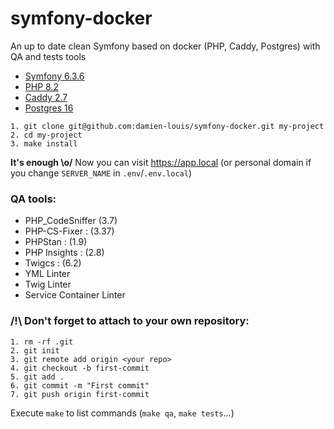 # symfony-docker

An up to date clean Symfony based on docker (PHP, Caddy, Postgres) with QA and tests tools 

- [Symfony 6.3.6](https://github.com/symfony/symfony/releases/tag/v6.3.6)
- [PHP 8.2](https://hub.docker.com/_/php)
- [Caddy 2.7](https://hub.docker.com/_/caddy)
- [Postgres 16](https://hub.docker.com/_/postgres)

```
1. git clone git@github.com:damien-louis/symfony-docker.git my-project
2. cd my-project
3. make install
```
**It's enough \o/**
Now you can visit https://app.local (or personal domain if you change `SERVER_NAME` in `.env`/`.env.local`)

### QA tools: 

- PHP_CodeSniffer (3.7)
- PHP-CS-Fixer : (3.37)
- PHPStan : (1.9)
- PHP Insights : (2.8)
- Twigcs : (6.2)
- YML Linter
- Twig Linter 
- Service Container Linter

### /!\ Don't forget to attach to your own repository: 
```
1. rm -rf .git
2. git init
3. git remote add origin <your repo>
4. git checkout -b first-commit
5. git add .
6. git commit -m "First commit"
7. git push origin first-commit
```

Execute `make` to list commands (`make qa`, `make tests`...)
